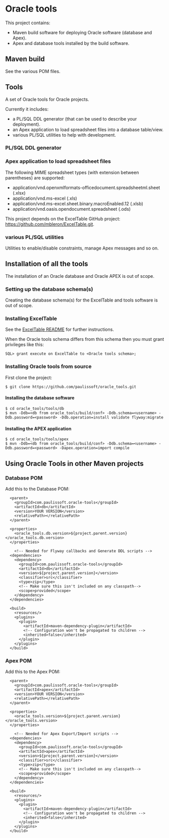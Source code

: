 # Oracle tools

This project contains:
- Maven build software for deploying Oracle software (database and Apex).
- Apex and database tools installed by the build software.

## Maven build

See the various POM files.

## Tools

A set of Oracle tools for Oracle projects.

Currently it includes:
- a PL/SQL DDL generator (that can be used to describe your deployment).
- an Apex application to load spreadsheet files into a database table/view.
- various PL/SQL utilities to help with development.

### PL/SQL DDL generator

### Apex application to load spreadsheet files

The following MIME spreadsheet types (with extension between parentheses) are supported:
- application/vnd.openxmlformats-officedocument.spreadsheetml.sheet (.xlsx)
- application/vnd.ms-excel (.xls)
- application/vnd.ms-excel.sheet.binary.macroEnabled.12 (.xlsb)
- application/vnd.oasis.opendocument.spreadsheet (.ods)

This project depends on the ExcelTable GitHub project:
https://github.com/mbleron/ExcelTable.git.

### various PL/SQL utilities

Utilities to enable/disable constraints, manage Apex messages and so on.

## Installation of all the tools

The installation of an Oracle database and Oracle APEX is out of scope.

### Setting up the database schema(s)

Creating the database schema(s) for the ExcelTable and tools software is out of scope.

### Installing ExcelTable

See the [ExcelTable README](https://github.com/mbleron/ExcelTable) for further instructions.

When the Oracle tools schema differs from this schema then you must grant privileges like this:

```
SQL> grant execute on ExcelTable to <Oracle tools schema>;
```


### Installing Oracle tools from source

First clone the project:

```
$ git clone https://github.com/paulissoft/oracle_tools.git
```

#### Installing the database software

```
$ cd oracle_tools/tools/db
$ mvn -Ddb=<db from oracle_tools/build/conf> -Ddb.schema=<username> -Ddb.password=<password> -Ddb.operation=install validate flyway:migrate
```

#### Installing the APEX application

```
$ cd oracle_tools/tools/apex
$ mvn -Ddb=<db from oracle_tools/build/conf> -Ddb.schema=<username> -Ddb.password=<password> -Dapex.operation=import compile
```

## Using Oracle Tools in other Maven projects

### Database POM

Add this to the Database POM:

```
  <parent>
    <groupId>com.paulissoft.oracle-tools</groupId>
    <artifactId>db</artifactId>
    <version>YOUR VERSION</version>
    <relativePath></relativePath>
  </parent>

  <properties>
    <oracle_tools.db.version>${project.parent.version}</oracle_tools.db.version>
  </properties>

	<!-- Needed for Flyway callbacks and Generate DDL scripts -->
  <dependencies>
    <dependency>
      <groupId>com.paulissoft.oracle-tools</groupId>
      <artifactId>db</artifactId>
      <version>${project.parent.version}</version>
      <classifier>src</classifier>
      <type>zip</type>
      <!-- Make sure this isn't included on any classpath-->
      <scope>provided</scope>
    </dependency>
  </dependencies>

  <build>
    <resources/>
    <plugins>
      <plugin>
        <artifactId>maven-dependency-plugin</artifactId>
        <!-- Configuration won't be propagated to children -->
        <inherited>false</inherited>
      </plugin>
    </plugins>
  </build>
```
### Apex POM

Add this to the Apex POM:

```
  <parent>
    <groupId>com.paulissoft.oracle-tools</groupId>
    <artifactId>apex</artifactId>
    <version>YOUR VERSION</version>
    <relativePath></relativePath>
  </parent>

  <properties>
    <oracle_tools.version>${project.parent.version}</oracle_tools.version>
  </properties>

	<!-- Needed for Apex Export/Import scripts -->
  <dependencies>
    <dependency>
      <groupId>com.paulissoft.oracle-tools</groupId>
      <artifactId>apex</artifactId>
      <version>${project.parent.version}</version>
      <classifier>src</classifier>
      <type>zip</type>
      <!-- Make sure this isn't included on any classpath-->
      <scope>provided</scope>
    </dependency>
  </dependencies>

  <build>
    <resources/>
    <plugins>
      <plugin>
        <artifactId>maven-dependency-plugin</artifactId>
        <!-- Configuration won't be propagated to children -->
        <inherited>false</inherited>
      </plugin>
    </plugins>
  </build>
```
